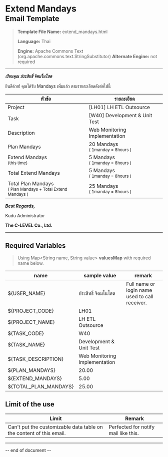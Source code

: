 # Extend Mandays<br/><sup>Email Template</sup>

>    **Template File Name:** extend_mandays.html
>
>    **Language:** Thai
>
>    **Engine:** Apache Commons Text (org.apache.commons.text.StringSubstitutor)
>    **Alternate Engine:** not required



----



***เรียนคุณ ประสิทธิ์ จิตมโนโสต***



ยินดีด้วย! คุณได้รับ Mandays เพิ่มแล้ว ตามรายละเอียดดังต่อไปนี้

| หัวข้อ                                                         | รายละเอียด                                       |
| ------------------------------------------------------------ | ----------------------------------------------- |
| Project                                                      | [LH01] LH ETL Outsource                         |
| Task                                                         | [W40] Development & Unit Test                   |
| Description                                                  | Web Monitoring Implementation                   |
| Plan Mandays                                                 | 20 Mandays<br /><sup>( 1manday = 8hours )</sup> |
| Extend Mandays<br /><sup>(this time)</sup>                   | 5 Mandays<br /><sup>( 1manday = 8hours )</sup>  |
| Total Extend Mandays                                         | 5 Mandays<br /><sup>( 1manday = 8hours )</sup>  |
| Total Plan Mandays<br /><sup>( Plan Mandays + Total Extend Mandays )</sup> | 25 Mandays<br /><sup>( 1manday = 8hours )</sup> |



***Best Regards,***

Kudu Administrator

**The C-LEVEL Co., Ltd.**



----



## Required Variables

>   Using Map<String name, String value> **valuesMap** with required name below.

| name                  | sample value                  | remark                                         |
| --------------------- | ----------------------------- | ---------------------------------------------- |
| ${USER_NAME}          | ประสิทธิ์ จิตมโนโสต               | Full name or login name used to call receiver. |
| ${PROJECT_CODE}       | LH01                          |                                                |
| ${PROJECT_NAME}       | LH ETL Outsource              |                                                |
| ${TASK_CODE}          | W40                           |                                                |
| ${TASK_NAME}          | Development & Unit Test       |                                                |
| ${TASK_DESCRIPTION}   | Web Monitoring Implementation |                                                |
| ${PLAN_MANDAYS}       | 20.00                         |                                                |
| ${EXTEND_MANDAYS}     | 5.00                          |                                                |
| ${TOTAL_PLAN_MANDAYS} | 25.00                         |                                                |



## Limit of the use

| Limit                                                        | Remark                               |
| ------------------------------------------------------------ | ------------------------------------ |
| Can't put the customizable data table on the content of this email. | Perfected for notify mail like this. |



----

-- end of document --

